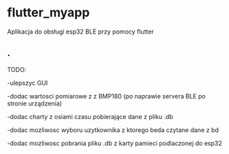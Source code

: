 # flutter_myapp

Aplikacja do obsługi esp32 BLE przy pomocy flutter

## .

TODO:

-ulepszyc GUI

-dodac wartosci pomiarowe z z BMP180 (po naprawie servera BLE po stronie urządzenia)

-dodac charty z osiami czasu pobierające dane z pliku .db

-dodac mozliwosc wyboru uzytkownika z ktorego beda czytane dane z bd

-dodac mozliwosc pobrania pliku .db z karty pamieci podlaczonej do esp32



